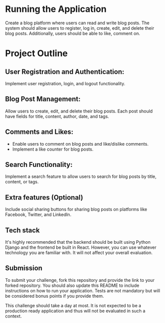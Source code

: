 # Running the Application

Create a blog platform where users can read and write blog posts. The system should allow users to register, log in, create, edit, and delete their blog posts. Additionally, users should be able to like, comment on.

# Project Outline

## User Registration and Authentication:

Implement user registration, login, and logout functionality.

## Blog Post Management:

Allow users to create, edit, and delete their blog posts. Each post should have fields for title, content, author, date, and tags.

## Comments and Likes:

- Enable users to comment on blog posts and like/dislike comments.
- Implement a like counter for blog posts.

## Search Functionality:

Implement a search feature to allow users to search for blog posts by title, content, or tags.

## Extra features (Optional)

Include social sharing buttons for sharing blog posts on platforms like Facebook, Twitter, and LinkedIn.

## Tech stack

It's highly recommended that the backend should be built using Python Django and the frontend be built in React. However, you can use whatever technology you are familiar with. It will not affect your overall evaluation.

## Submission

To submit your challenge, fork this repository and provide the link to your forked repository. You should also update this README to include instructions on how to run your application. Tests are not mandatory but will be considered bonus points if you provide them.

This challenge should take a day at most. It is not expected to be a production ready application and thus will not be evaluated in such a context.
